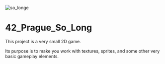 ![so_longe](https://github.com/OnnaMcadva/42_Prague_So_Long/assets/94723781/0bf46f5f-579b-40ff-841e-fd45f7c0870d)



# 42_Prague_So_Long

This project is a very small 2D game.

Its purpose is to make you work with textures, sprites, and some other very basic gameplay elements.

